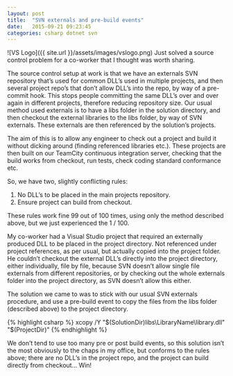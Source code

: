 ```yaml
---
layout: post
title:  "SVN externals and pre-build events"
date:   2015-09-21 09:23:45
categories: csharp dotnet svn
---
```

![VS Logo]({{ site.url }}/assets/images/vslogo.png)
Just solved a source control problem for a co-worker that I thought was worth sharing.

The source control setup at work is that we have an externals SVN repository that’s used for common DLL’s used in multiple projects, and then several project repo’s that don’t allow DLL’s into the repo, by way of a pre-commit hook. This stops people committing the same DLL’s over and over again in different projects, therefore reducing repository size. Our usual method used externals is to have a libs folder in the solution directory, and then checkout the external libraries to the libs folder, by way of SVN externals. These externals are then referenced by the solution’s projects.

The aim of this is to allow any engineer to check out a project and build it without dicking around (finding referenced libraries etc.). These projects are then built on our TeamCity continuous integration server, checking that the build works from checkout, run tests, check coding standard conformance etc.

So, we have two, slightly conflicting rules:
1.	No DLL’s to be placed in the main projects repository.
2.	Ensure project can build from checkout.

These rules work fine 99 out of 100 times, using only the method described above, but we just experienced the 1 / 100.

My co-worker had a Visual Studio project that required an externally produced DLL to be placed in the project directory. Not referenced under project references, as per usual, but actually copied into the project folder. He couldn’t checkout the external DLL’s directly into the project directory, either individually, file by file, because SVN doesn’t allow single file externals from different repositories, or by checking out the whole externals folder into the project directory, as SVN doesn’t allow this either.

The solution we came to was to stick with our usual SVN externals procedure, and use a pre-build event to copy the files from the libs folder (described above) to the project directory.

{% highlight csharp %}
xcopy /Y "$(SolutionDir)libs\LibraryName\library.dll" "$(ProjectDir)"
{% endhighlight %}

We don’t tend to use too many pre or post build events, so this solution isn’t the most obviously to the chaps in my office, but conforms to the rules above; there are no DLL’s in the project repo, and the project can build directly from checkout… Win!
